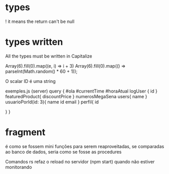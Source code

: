 # types

! it means the return can't be null

# types written

All the types must be written in Capitalize

Array(6).fill(0).map((e, i) => i + 3)
Array(6).fill(0).map(() => parseInt(Math.random() \* 60 + 1));

O scalar ID é uma string

exemples.js (server)
query {
#ola
#currentTime
#horaAtual
logUser {
id
}
featuredProduct{
discountPrice
}
numerosMegaSena
users{
name
}
usuarioPorId(id: 3){
name
id
email
}
perfil{
id

}
}

# fragment

é como se fossem mini funções para serem reaproveitadas, se comparadas ao banco de dados, seria como se fosse as procedures

Comandos
rs refaz o reload no servidor (npm start) quando não estiver monitorando
